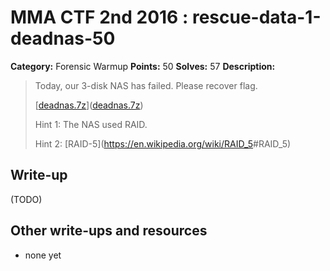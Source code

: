 # MMA CTF 2nd 2016 : rescue-data-1-deadnas-50

**Category:** Forensic Warmup
**Points:** 50
**Solves:** 57
**Description:**

> Today, our 3-disk NAS has failed. Please recover flag.
> 
> [[deadnas.7z](./deadnas.7z)]([deadnas.7z](./deadnas.7z))
> 
> 
> Hint 1: The NAS used RAID.
> 
> Hint 2: [RAID-5](<https://en.wikipedia.org/wiki/RAID_5>#RAID_5)


## Write-up

(TODO)

## Other write-ups and resources

* none yet
